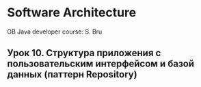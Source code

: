 # Software Architecture
GB Java developer course: S. Bru
## Урок 10. Структура приложения с пользовательским интерфейсом и базой данных (паттерн Repository)
